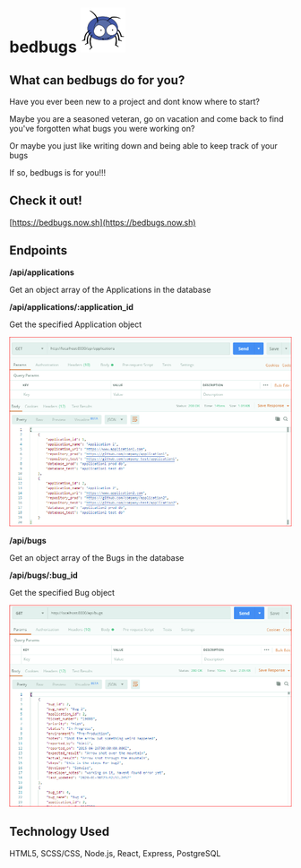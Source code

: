 # bedbugs ![bedbugs](./src/images/blue_bug_thumbnail.svg)

## What can bedbugs do for you?
Have you ever been new to a project and dont know where to start?

Maybe you are a seasoned veteran, go on vacation and come back to find you've forgotten what bugs you were working on?

Or maybe you just like writing down and being able to keep track of your bugs

If so, bedbugs is for you!!!

## Check it out!
[https://bedbugs.now.sh](https://bedbugs.now.sh)


## Endpoints

**/api/applications**

Get an object array of the Applications in the database

**/api/applications/:application_id**

Get the specified Application object

![Applications List](./src/images/Applications.PNG)

**/api/bugs**

Get an object array of the Bugs in the database

**/api/bugs/:bug_id**

Get the specified Bug object

![Bugs List](./src/images/Bugs.PNG)


## Technology Used
HTML5, SCSS/CSS, Node.js, React, Express, PostgreSQL